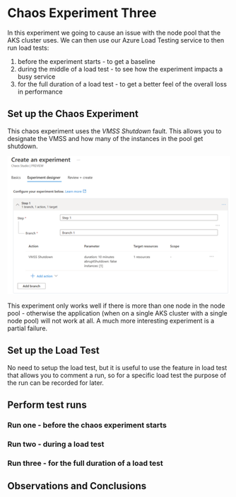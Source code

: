 # Chaos Experiment Three

In this experiment we going to cause an issue with the node pool that the AKS cluster uses. We can then use our Azure Load Testing service to then run load tests:

1. before the experiment starts - to get a baseline
2. during the middle of a load test - to see how the experiment impacts a busy service
3. for the full duration of a load test - to get a better feel of the overall loss in performance

## Set up the Chaos Experiment

This chaos experiment uses the *VMSS Shutdown* fault. This allows you to designate the VMSS and how many of the instances in the pool get shutdown. 

![alt text](Humongous.Healthcare/images/chaos-node-pool-experiment.png "Node pool experiment")

This experiment only works well if there is more than one node in the node pool - otherwise the application (when on a single AKS cluster with a single node pool) will not work at all. A much more interesting experiment is a partial failure.


## Set up the Load Test 

No need to setup the load test, but it is useful to use the feature in load test that allows you to comment a run, so for a specific load test the purpose of the run can be recorded for later.

## Perform test runs

### Run one - before the chaos experiment starts


### Run two - during a load test


### Run three - for the full duration of a load test


## Observations and Conclusions



